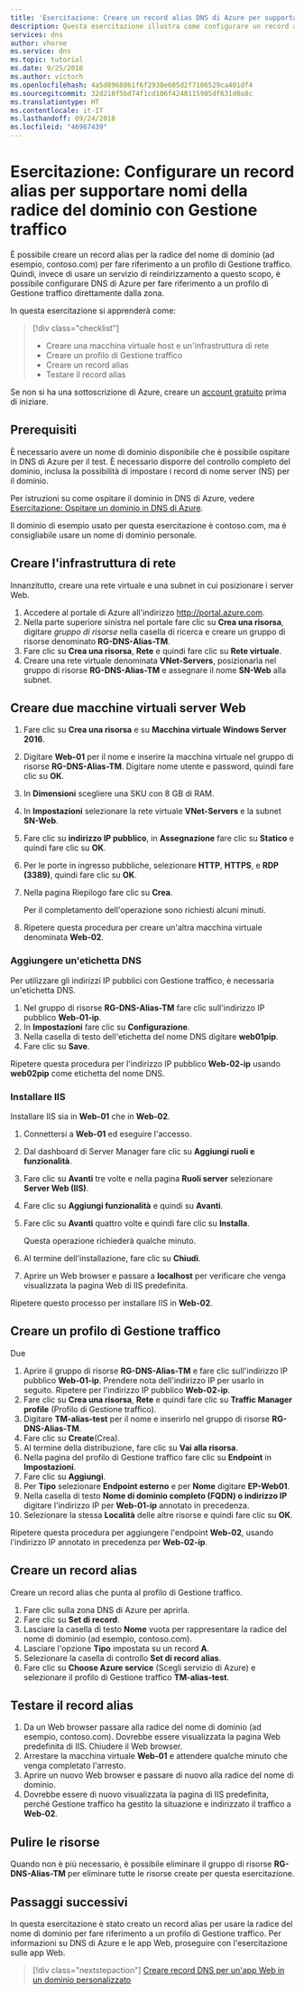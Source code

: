```yaml
---
title: 'Esercitazione: Creare un record alias DNS di Azure per supportare i nomi della radice del dominio con Gestione traffico'
description: Questa esercitazione illustra come configurare un record alias DNS di Azure per supportare l'uso dei nomi della radice del dominio con Gestione traffico.
services: dns
author: vhorne
ms.service: dns
ms.topic: tutorial
ms.date: 9/25/2018
ms.author: victorh
ms.openlocfilehash: 4a5d8968861f6f2938e605d2f7106529ca401df4
ms.sourcegitcommit: 32d218f5bd74f1cd106f4248115985df631d0a8c
ms.translationtype: HT
ms.contentlocale: it-IT
ms.lasthandoff: 09/24/2018
ms.locfileid: "46967439"
---
```

# <a name="tutorial-configure-an-alias-record-to-support-apex-domain-names-with-traffic-manager"></a>Esercitazione: Configurare un record alias per supportare nomi della radice del dominio con Gestione traffico 

È possibile creare un record alias per la radice del nome di dominio (ad esempio, contoso.com) per fare riferimento a un profilo di Gestione traffico. Quindi, invece di usare un servizio di reindirizzamento a questo scopo, è possibile configurare DNS di Azure per fare riferimento a un profilo di Gestione traffico direttamente dalla zona. 


In questa esercitazione si apprenderà come:

> [!div class="checklist"]
> * Creare una macchina virtuale host e un'infrastruttura di rete
> * Creare un profilo di Gestione traffico
> * Creare un record alias
> * Testare il record alias


Se non si ha una sottoscrizione di Azure, creare un [account gratuito](https://azure.microsoft.com/free/?WT.mc_id=A261C142F) prima di iniziare.

## <a name="prerequisites"></a>Prerequisiti
È necessario avere un nome di dominio disponibile che è possibile ospitare in DNS di Azure per il test. È necessario disporre del controllo completo del dominio, inclusa la possibilità di impostare i record di nome server (NS) per il dominio.

Per istruzioni su come ospitare il dominio in DNS di Azure, vedere [Esercitazione: Ospitare un dominio in DNS di Azure](dns-delegate-domain-azure-dns.md).

Il dominio di esempio usato per questa esercitazione è contoso.com, ma è consigliabile usare un nome di dominio personale.

## <a name="create-the-network-infrastructure"></a>Creare l'infrastruttura di rete
Innanzitutto, creare una rete virtuale e una subnet in cui posizionare i server Web.
1. Accedere al portale di Azure all'indirizzo http://portal.azure.com.
2. Nella parte superiore sinistra nel portale fare clic su **Crea una risorsa**, digitare *gruppo di risorse* nella casella di ricerca e creare un gruppo di risorse denominato **RG-DNS-Alias-TM**.
3. Fare clic su **Crea una risorsa**, **Rete** e quindi fare clic su **Rete virtuale**.
4. Creare una rete virtuale denominata **VNet-Servers**, posizionarla nel gruppo di risorse **RG-DNS-Alias-TM** e assegnare il nome **SN-Web** alla subnet.

## <a name="create-two-web-server-virtual-machines"></a>Creare due macchine virtuali server Web
1. Fare clic su **Crea una risorsa** e su **Macchina virtuale Windows Server 2016**.
2. Digitare **Web-01** per il nome e inserire la macchina virtuale nel gruppo di risorse **RG-DNS-Alias-TM**. Digitare nome utente e password, quindi fare clic su **OK**.
3. In **Dimensioni** scegliere una SKU con 8 GB di RAM.
4. In **Impostazioni** selezionare la rete virtuale **VNet-Servers** e la subnet **SN-Web**.
5. Fare clic su **indirizzo IP pubblico**, in **Assegnazione** fare clic su **Statico** e quindi fare clic su **OK**.
6. Per le porte in ingresso pubbliche, selezionare **HTTP**, **HTTPS**, e **RDP (3389)**, quindi fare clic su **OK**.
7. Nella pagina Riepilogo fare clic su **Crea**.

   Per il completamento dell'operazione sono richiesti alcuni minuti.
6. Ripetere questa procedura per creare un'altra macchina virtuale denominata **Web-02**.

### <a name="add-a-dns-label"></a>Aggiungere un'etichetta DNS
Per utilizzare gli indirizzi IP pubblici con Gestione traffico, è necessaria un'etichetta DNS.
1. Nel gruppo di risorse **RG-DNS-Alias-TM** fare clic sull'indirizzo IP pubblico **Web-01-ip**.
2. In **Impostazioni** fare clic su **Configurazione**.
3. Nella casella di testo dell'etichetta del nome DNS digitare **web01pip**.
4. Fare clic su **Save**.

Ripetere questa procedura per l'indirizzo IP pubblico **Web-02-ip** usando **web02pip** come etichetta del nome DNS.

### <a name="install-iis"></a>Installare IIS

Installare IIS sia in **Web-01** che in **Web-02**.

1. Connettersi a **Web-01** ed eseguire l'accesso.
2. Dal dashboard di Server Manager fare clic su **Aggiungi ruoli e funzionalità**.
3. Fare clic su **Avanti** tre volte e nella pagina **Ruoli server** selezionare **Server Web (IIS)**.
4. Fare clic su **Aggiungi funzionalità** e quindi su **Avanti**.
5. Fare clic su **Avanti** quattro volte e quindi fare clic su **Installa**.

   Questa operazione richiederà qualche minuto.
6. Al termine dell'installazione, fare clic su **Chiudi**.
7. Aprire un Web browser e passare a **localhost** per verificare che venga visualizzata la pagina Web di IIS predefinita.

Ripetere questo processo per installare IIS in **Web-02**.


## <a name="create-a-traffic-manager-profile"></a>Creare un profilo di Gestione traffico

Due 

1. Aprire il gruppo di risorse **RG-DNS-Alias-TM** e fare clic sull'indirizzo IP pubblico **Web-01-ip**. Prendere nota dell'indirizzo IP per usarlo in seguito. Ripetere per l'indirizzo IP pubblico **Web-02-ip**.
1. Fare clic su **Crea una risorsa**, **Rete** e quindi fare clic su **Traffic Manager profile** (Profilo di Gestione traffico).
2. Digitare **TM-alias-test** per il nome e inserirlo nel gruppo di risorse **RG-DNS-Alias-TM**.
3. Fare clic su **Create**(Crea).
4. Al termine della distribuzione, fare clic su **Vai alla risorsa**.
5. Nella pagina del profilo di Gestione traffico fare clic su **Endpoint** in **Impostazioni**.
6. Fare clic su **Aggiungi**.
7. Per **Tipo** selezionare **Endpoint esterno** e per **Nome** digitare **EP-Web01**.
8. Nella casella di testo **Nome di dominio completo (FQDN) o indirizzo IP** digitare l'indirizzo IP per **Web-01-ip** annotato in precedenza.
9. Selezionare la stessa **Località** delle altre risorse e quindi fare clic su **OK**.

Ripetere questa procedura per aggiungere l'endpoint **Web-02**, usando l'indirizzo IP annotato in precedenza per **Web-02-ip**.

## <a name="create-an-alias-record"></a>Creare un record alias

Creare un record alias che punta al profilo di Gestione traffico.

1. Fare clic sulla zona DNS di Azure per aprirla.
2. Fare clic su **Set di record**.
3. Lasciare la casella di testo **Nome** vuota per rappresentare la radice del nome di dominio (ad esempio, contoso.com).
4. Lasciare l'opzione **Tipo** impostata su un record **A**.
5. Selezionare la casella di controllo **Set di record alias**.
6. Fare clic su **Choose Azure service** (Scegli servizio di Azure) e selezionare il profilo di Gestione traffico **TM-alias-test**.

## <a name="test-the-alias-record"></a>Testare il record alias

1. Da un Web browser passare alla radice del nome di dominio (ad esempio, contoso.com). Dovrebbe essere visualizzata la pagina Web predefinita di IIS. Chiudere il Web browser.
2. Arrestare la macchina virtuale **Web-01** e attendere qualche minuto che venga completato l'arresto.
3. Aprire un nuovo Web browser e passare di nuovo alla radice del nome di dominio.
4. Dovrebbe essere di nuovo visualizzata la pagina di IIS predefinita, perché Gestione traffico ha gestito la situazione e indirizzato il traffico a **Web-02**.

## <a name="clean-up-resources"></a>Pulire le risorse

Quando non è più necessario, è possibile eliminare il gruppo di risorse **RG-DNS-Alias-TM** per eliminare tutte le risorse create per questa esercitazione.

## <a name="next-steps"></a>Passaggi successivi

In questa esercitazione è stato creato un record alias per usare la radice del nome di dominio per fare riferimento a un profilo di Gestione traffico. Per informazioni su DNS di Azure e le app Web, proseguire con l'esercitazione sulle app Web.

> [!div class="nextstepaction"]
> [Creare record DNS per un'app Web in un dominio personalizzato](./dns-web-sites-custom-domain.md)

